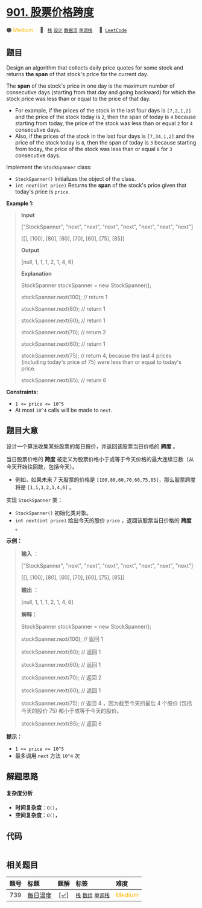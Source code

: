 # [901. 股票价格跨度](https://leetcode.com/problems/online-stock-span)

🟠 <font color=#ffb800>Medium</font>&emsp; 🔖&ensp; [`栈`](/tag/stack.md) [`设计`](/tag/design.md) [`数据流`](/tag/data-stream.md) [`单调栈`](/tag/monotonic-stack.md)&emsp; 🔗&ensp;[`LeetCode`](https://leetcode.com/problems/online-stock-span)

## 题目

Design an algorithm that collects daily price quotes for some stock and
returns **the span** of that stock's price for the current day.

The **span** of the stock's price in one day is the maximum number of
consecutive days (starting from that day and going backward) for which the
stock price was less than or equal to the price of that day.

  * For example, if the prices of the stock in the last four days is `[7,2,1,2]` and the price of the stock today is `2`, then the span of today is `4` because starting from today, the price of the stock was less than or equal `2` for `4` consecutive days.
  * Also, if the prices of the stock in the last four days is `[7,34,1,2]` and the price of the stock today is `8`, then the span of today is `3` because starting from today, the price of the stock was less than or equal `8` for `3` consecutive days.

Implement the `StockSpanner` class:

  * `StockSpanner()` Initializes the object of the class.
  * `int next(int price)` Returns the **span** of the stock's price given that today's price is `price`.



**Example 1:**

> 
> 
> 
> 
> 
> **Input**
> 
> ["StockSpanner", "next", "next", "next", "next", "next", "next", "next"]
> 
> [[], [100], [80], [60], [70], [60], [75], [85]]
> 
> **Output**
> 
> [null, 1, 1, 1, 2, 1, 4, 6]
> 
> 
> 
> **Explanation**
> 
> StockSpanner stockSpanner = new StockSpanner();
> 
> stockSpanner.next(100); // return 1
> 
> stockSpanner.next(80);  // return 1
> 
> stockSpanner.next(60);  // return 1
> 
> stockSpanner.next(70);  // return 2
> 
> stockSpanner.next(60);  // return 1
> 
> stockSpanner.next(75);  // return 4, because the last 4 prices (including today's price of 75) were less than or equal to today's price.
> 
> stockSpanner.next(85);  // return 6

**Constraints:**

  * `1 <= price <= 10^5`
  * At most `10^4` calls will be made to `next`.


## 题目大意

设计一个算法收集某些股票的每日报价，并返回该股票当日价格的 **跨度** 。

当日股票价格的 **跨度** 被定义为股票价格小于或等于今天价格的最大连续日数（从今天开始往回数，包括今天）。

  * 例如，如果未来 7 天股票的价格是 `[100,80,60,70,60,75,85]`，那么股票跨度将是 `[1,1,1,2,1,4,6]` 。

实现 `StockSpanner` 类：

  * `StockSpanner()` 初始化类对象。
  * `int next(int price)` 给出今天的股价 `price` ，返回该股票当日价格的 **跨度** 。



**示例：**

> 
> 
> 
> 
> 
> **输入** ：
> 
> ["StockSpanner", "next", "next", "next", "next", "next", "next", "next"]
> 
> [[], [100], [80], [60], [70], [60], [75], [85]]
> 
> **输出** ：
> 
> [null, 1, 1, 1, 2, 1, 4, 6]
> 
> 
> 
> **解释：**
> 
> StockSpanner stockSpanner = new StockSpanner();
> 
> stockSpanner.next(100); // 返回 1
> 
> stockSpanner.next(80);  // 返回 1
> 
> stockSpanner.next(60);  // 返回 1
> 
> stockSpanner.next(70);  // 返回 2
> 
> stockSpanner.next(60);  // 返回 1
> 
> stockSpanner.next(75);  // 返回 4 ，因为截至今天的最后 4 个股价 (包括今天的股价 75) 都小于或等于今天的股价。
> 
> stockSpanner.next(85);  // 返回 6
> 
> 



**提示：**

  * `1 <= price <= 10^5`
  * 最多调用 `next` 方法 `10^4` 次


## 解题思路

#### 复杂度分析

- **时间复杂度**：`O()`，
- **空间复杂度**：`O()`，

## 代码

```javascript

```

## 相关题目

<!-- prettier-ignore -->
| 题号 | 标题 | 题解 | 标签 | 难度 |
| :------: | :------ | :------: | :------ | :------ |
| 739 | [每日温度](https://leetcode.com/problems/daily-temperatures) | [[✓]](/problem/0739.md) |  [`栈`](/tag/stack.md) [`数组`](/tag/array.md) [`单调栈`](/tag/monotonic-stack.md) | <font color=#ffb800>Medium</font> |